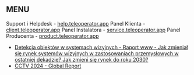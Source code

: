 ## MENU

Support i Helpdesk - [help.teleoperator.app](http://help.teleoperator.app)
Panel Klienta - [client.teleoperator.app](http://client.teleoperator.app)
Panel Instalatora - [service.teleoperator.app](http://service.teleoperator.app)
Panel Producenta - [product.teleoperator.app](http://product.teleoperator.app)



+ [Detekcja obiektów w systemach wizyjnych - Raport www - Jak zmieniał się rynek systemów wizyjnych w zastosowaniach przemysłowych w ostatniej dekadzie? Jak zmieni się rynek do roku 2030?](https://www.teleoperator.info/)
+ [CCTV 2024 - Global Report](http://cctv.teleoperator.info)


